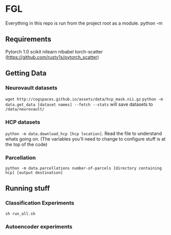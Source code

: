 # FGL
Everything in this repo is run from the project root as a module.
python -m <module>

## Requirements
Pytorch 1.0
scikit
nilearn
nibabel
torch-scatter (https://github.com/rusty1s/pytorch_scatter)

## Getting Data
### Neurovault datasets
`wget http://cogspaces.github.io/assets/data/hcp_mask.nii.gz`
`python -m data.get_data [dataset names] --fetch --stats` will save datasets to `/data/neurovault/`

### HCP datasets
`python -m data.download_hcp [hcp location]`. Read the file to understand whats going on. (The variables you'll need to change to configure stuff is at the top of the code)

### Parcellation
`python -m data.parcellations number-of-parcels [directory containing hcp] [output destination]`

## Running stuff

### Classification Experiments
`sh run_all.sh`

### Autoencoder experiments
